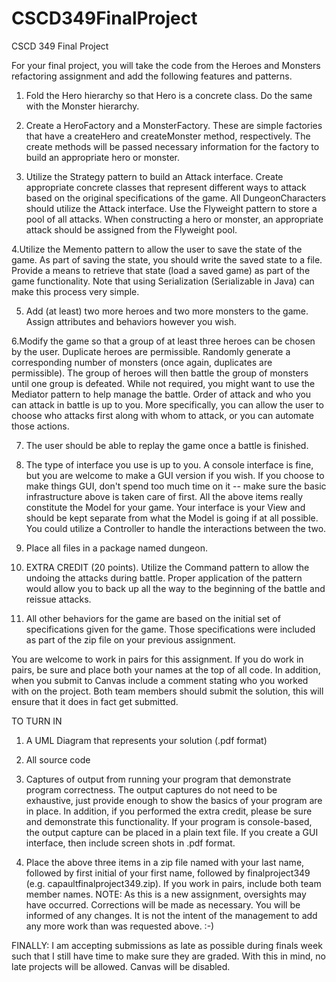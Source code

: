 # CSCD349FinalProject
CSCD 349 Final Project

For your final project, you will take the code from the Heroes and Monsters refactoring assignment and add the following features and patterns.

1. Fold the Hero hierarchy so that Hero is a concrete class.  Do the same with the Monster hierarchy.

2. Create a HeroFactory and a MonsterFactory.  These are simple factories that have a createHero and createMonster method, respectively.  The create methods will be passed necessary information for the factory to build an appropriate hero or monster.

3. Utilize the Strategy pattern to build an Attack interface.  Create appropriate concrete classes that represent different ways to attack based on the original specifications of the game.  All DungeonCharacters should utilize the Attack interface.  Use the Flyweight pattern to store a pool of all attacks.  When constructing a hero or monster, an appropriate attack should be assigned from the Flyweight pool.

4.Utilize the Memento pattern to allow the user to save the state of the game.  As part of saving the state, you should write the saved state to a file.  Provide a means to retrieve that state (load a saved game) as part of the game functionality.  Note that using Serialization (Serializable in Java) can make this process very simple.

5. Add (at least) two more heroes and two more monsters to the game.  Assign attributes and behaviors however you wish.

6.Modify the game so that a group of at least three heroes can be chosen by the user.  Duplicate heroes are permissible.  Randomly generate a corresponding number of monsters (once again, duplicates are permissible).  The group of heroes will then battle the group of monsters until one group is defeated.  While not required, you might want to use the Mediator pattern to help manage the battle.  Order of attack and who you can attack in battle is up to you.  More specifically, you can allow the user to choose who attacks first along with whom to attack, or you can automate those actions.

7. The user should be able to replay the game once a battle is finished.

8. The type of interface you use is up to you.  A console interface is fine, but you are welcome to make a GUI version if you wish.  If you choose to make things GUI, don't spend too much time on it -- make sure the basic infrastructure above is taken care of first.  All the above items really constitute the Model for your game.  Your interface is your View and should be kept separate from what the Model is going if at all possible.  You could utilize a Controller to handle the interactions between the two.

9. Place all files in a package named dungeon.

10. EXTRA CREDIT (20 points).  Utilize the Command pattern to allow the undoing the attacks during battle.  Proper application of the pattern would allow you to back up all the way to the beginning of the battle and reissue attacks.

11. All other behaviors for the game are based on the initial set of specifications given for the game.  Those specifications were included as part of the zip file on your previous assignment.

You are welcome to work in pairs for this assignment.  If you do work in pairs, be sure and place both your names at the top of all code.  In addition, when you submit to Canvas include a comment stating who you worked with on the project.  Both team members should submit the solution, this will ensure that it does in fact get submitted.

TO TURN IN

1. A UML Diagram that represents your solution (.pdf format)

2. All source code

3. Captures of output from running your program that demonstrate program correctness.  The output captures do not need to be exhaustive, just provide enough to show the basics of your program are in place.  In addition, if you performed the extra credit, please be sure and demonstrate this functionality.  If your program is console-based, the output capture can be placed in a plain text file.  If you create a GUI interface, then include screen shots in .pdf format.

4. Place the above three items in a zip file named with your last name, followed by first initial of your first name, followed by finalproject349 (e.g. capaultfinalproject349.zip).  If you work in pairs, include both team member names.
NOTE: As this is a new assignment, oversights may have occurred.  Corrections will be made as necessary.  You will be informed of any changes.  It is not the intent of the management to add any more work than was requested above. :-)

FINALLY: I am accepting submissions as late as possible during finals week such that I still have time to make sure they are graded.  With this in mind, no late projects will be allowed.  Canvas will be disabled.